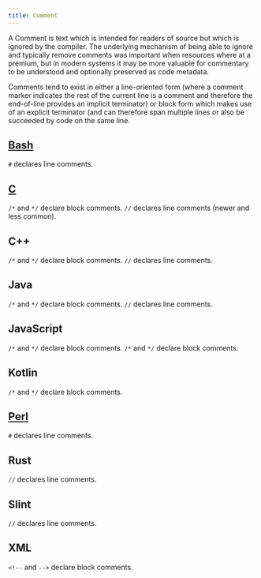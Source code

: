```yaml
---
title: Comment
---
```


A Comment is text which is intended for readers of source but which is
ignored by the compiler. The underlying mechanism of being able to ignore
and typically remove comments was important when resources where at a
premium, but in modern systems it may be more valuable for commentary
to be understood and optionally preserved as code metadata.

Comments tend to exist in either a line-oriented form
(where a comment marker indicates the rest of the current line
is a comment and therefore the end-of-line provides an
implicit terminator) or block form which makes use of
an explicit terminator (and can therefore span multiple
lines or also be succeeded by code on the same line.

## [Bash](bash)

`#` declares line comments.

## [C](c)

`/*` and `*/` declare block comments.
`//` declares line comments (newer and less common).

## C++

`/*` and `*/` declare block comments.
`//` declares line comments.

## Java

`/*` and `*/` declare block comments.
`//` declares line comments.

## JavaScript

`/*` and `*/` declare block comments.
`/*` and `*/` declare block comments.

## Kotlin

`/*` and `*/` declare block comments.

## [Perl](perl)

`#` declares line comments.

## Rust

`//` declares line comments.

## Slint

`//` declares line comments.

## XML

`<!--` and `-->` declare block comments.
